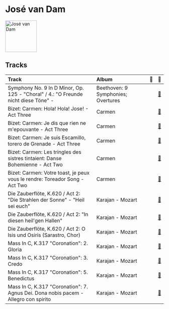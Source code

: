 
# José van Dam


<img src="https://i.scdn.co/image/7edeefee1e00dc240f153b601cf735baba09a17a" alt="José van Dam" width="100" />

## Tracks

| Track                                                                               | Album                              | 💚   | 🔗                                                          |
|:------------------------------------------------------------------------------------|:-----------------------------------|:----|:-----------------------------------------------------------|
| Symphony No. 9 In D Minor, Op. 125 - "Choral" / 4.: "O Freunde nicht diese Töne" -  | Beethoven: 9 Symphonies; Overtures |     | [🔗](https://open.spotify.com/track/3vanPPXeHjJ6QJ1Sgie8g3) |
| Bizet: Carmen: Hola! Hola! Jose! - Act Three                                        | Carmen                             |     | [🔗](https://open.spotify.com/track/5Ry7XJspWYFgLlsBlEY7vV) |
| Bizet: Carmen: Je dis que rien ne m'epouvante - Act Three                           | Carmen                             |     | [🔗](https://open.spotify.com/track/1BcIKofTRaclxuYdkAZY9Z) |
| Bizet: Carmen: Je suis Escamillo, torero de Grenade - Act Three                     | Carmen                             |     | [🔗](https://open.spotify.com/track/2uO1v0uOgQUHJ6xVjPF54j) |
| Bizet: Carmen: Les tringles des sistres tintaient: Danse Bohemienne - Act Two       | Carmen                             |     | [🔗](https://open.spotify.com/track/7gMjPhMs89d43tQc6NlFzT) |
| Bizet: Carmen: Votre toast, je peux vous le rendre: Toreador Song - Act Two         | Carmen                             |     | [🔗](https://open.spotify.com/track/18wc2PPJ8MaOnbTcjGKCai) |
| Die Zauberflöte, K.620 / Act 2: "Die Strahlen der Sonne" - "Heil sei euch"          | Karajan - Mozart                   |     | [🔗](https://open.spotify.com/track/7vHcyTwpivareNXvjYCUKW) |
| Die Zauberflöte, K.620 / Act 2: "In diesen heil'gen Hallen"                         | Karajan - Mozart                   |     | [🔗](https://open.spotify.com/track/7d647G4C4SCnKRCeXOWO28) |
| Die Zauberflöte, K.620 / Act 2: O Isis und Osiris (Sarastro, Chor)                  | Karajan - Mozart                   |     | [🔗](https://open.spotify.com/track/02wPB0VvxA5DRX9opniy9p) |
| Mass In C, K.317 "Coronation": 2. Gloria                                            | Karajan - Mozart                   |     | [🔗](https://open.spotify.com/track/0nN6oNjnxZ9yUfNP3Vq5VY) |
| Mass In C, K.317 "Coronation": 3. Credo                                             | Karajan - Mozart                   |     | [🔗](https://open.spotify.com/track/5uKnES1SXvjJ4VYhM3Dd7e) |
| Mass In C, K.317 "Coronation": 5. Benedictus                                        | Karajan - Mozart                   |     | [🔗](https://open.spotify.com/track/5d2wRoIv8FGQ0Mg1gOJfym) |
| Mass In C, K.317 "Coronation": 7. Agnus Dei. Dona nobis pacem - Allegro con spirito | Karajan - Mozart                   |     | [🔗](https://open.spotify.com/track/5xoJs5tSHWZ0u8Y3GkRvem) |